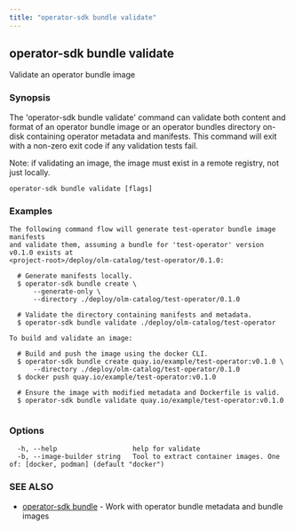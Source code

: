```yaml
---
title: "operator-sdk bundle validate"
---
```

## operator-sdk bundle validate

Validate an operator bundle image

### Synopsis

The 'operator-sdk bundle validate' command can validate both content and
format of an operator bundle image or an operator bundles directory on-disk
containing operator metadata and manifests. This command will exit with a non-zero
exit code if any validation tests fail.

Note: if validating an image, the image must exist in a remote registry, not
just locally.


```
operator-sdk bundle validate [flags]
```

### Examples

```
The following command flow will generate test-operator bundle image manifests
and validate them, assuming a bundle for 'test-operator' version v0.1.0 exists at
<project-root>/deploy/olm-catalog/test-operator/0.1.0:

  # Generate manifests locally.
  $ operator-sdk bundle create \
      --generate-only \
      --directory ./deploy/olm-catalog/test-operator/0.1.0

  # Validate the directory containing manifests and metadata.
  $ operator-sdk bundle validate ./deploy/olm-catalog/test-operator

To build and validate an image:

  # Build and push the image using the docker CLI.
  $ operator-sdk bundle create quay.io/example/test-operator:v0.1.0 \
      --directory ./deploy/olm-catalog/test-operator/0.1.0
  $ docker push quay.io/example/test-operator:v0.1.0

  # Ensure the image with modified metadata and Dockerfile is valid.
  $ operator-sdk bundle validate quay.io/example/test-operator:v0.1.0


```

### Options

```
  -h, --help                   help for validate
  -b, --image-builder string   Tool to extract container images. One of: [docker, podman] (default "docker")
```

### SEE ALSO

* [operator-sdk bundle](../operator-sdk_bundle)	 - Work with operator bundle metadata and bundle images

